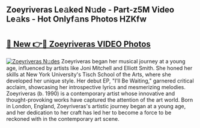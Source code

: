 ## Zoeyriveras Le𝚊ked N𝚞de - Part-z5M Video Le𝚊ks - Hot Onlyf𝚊ns Photos HZKfw

# <h2><a href="http://ac29259.deff.icu/?id=Zoeyriveras">🔗 New 👉🔴 Zoeyriveras VIDEO Photos</a></h2>

[![Zoeyriveras N𝚞des](https://i.imgur.com/rIISA9y.gif)](http://ac29259.deff.icu/?id=Zoeyriveras)
Zoeyriveras began her musical journey at a young age, influenced by artists like Joni Mitchell and Elliott Smith. She honed her skills at New York University's Tisch School of the Arts, where she developed her unique style. Her debut EP, "I'll Be Waiting," garnered critical acclaim, showcasing her introspective lyrics and mesmerizing melodies. Zoeyriveras (b. 1990) is a contemporary artist whose innovative and thought-provoking works have captured the attention of the art world. Born in London, England, Zoeyriveras's artistic journey began at a young age, and her dedication to her craft has led her to become a force to be reckoned with in the contemporary art scene.
